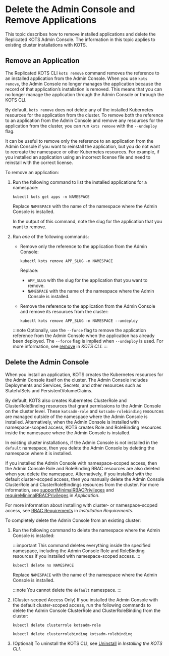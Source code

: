 # Delete the Admin Console and Remove Applications

This topic describes how to remove installed applications and delete the Replicated KOTS Admin Console. The information in this topic applies to existing cluster installations with KOTS.

## Remove an Application

The Replicated KOTS CLI `kots remove` command removes the reference to an installed application from the Admin Console. When you use `kots remove`, the Admin Console no longer manages the application because the record of that application’s installation is removed. This means that you can no longer manage the application through the Admin Console or through the KOTS CLI.

By default, `kots remove` does not delete any of the installed Kubernetes resources for the application from the cluster. To remove both the reference to an application from the Admin Console and remove any resources for the application from the cluster, you can run `kots remove` with the `--undeploy` flag.

It can be useful to remove only the reference to an application from the Admin Console if you want to reinstall the application, but you do not want to recreate the namespace or other Kubernetes resources. For example, if you installed an application using an incorrect license file and need to reinstall with the correct license.
 
To remove an application:

1. Run the following command to list the installed applications for a namespace:
   ```
   kubectl kots get apps -n NAMESPACE
   ```
   Replace `NAMESPACE` with the name of the namespace where the Admin Console is installed.

   In the output of this command, note the slug for the application that you want to remove.

1. Run _one_ of the following commands:

   * Remove only the reference to the application from the Admin Console: 

     ```
     kubectl kots remove APP_SLUG -n NAMESPACE
     ```
     Replace:
     * `APP_SLUG` with the slug for the application that you want to remove.
     * `NAMESPACE` with the name of the namespace where the Admin Console is installed.

   * Remove the reference to the application from the Admin Console and remove its resources from the cluster:

      ```
      kubectl kots remove APP_SLUG -n NAMESPACE --undeploy
      ```
      
   :::note
   Optionally, use the `--force` flag to remove the application reference from the Admin Console when the application has already been deployed. The `--force` flag is implied when `--undeploy` is used. For more information, see [remove](/reference/kots-cli-remove) in _KOTS CLI_.
   :::


## Delete the Admin Console

When you install an application, KOTS creates the Kubernetes resources for the Admin Console itself on the cluster. The Admin Console includes Deployments and Services, Secrets, and other resources such as StatefulSets and PersistentVolumeClaims.

By default, KOTS also creates Kubernetes ClusterRole and ClusterRoleBinding resources that grant permissions to the Admin Console on the cluster level. These `kotsadm-role` and `kotsadm-rolebinding` resources are managed outside of the namespace where the Admin Console is installed. Alternatively, when the Admin Console is installed with namespace-scoped access, KOTS creates Role and RoleBinding resources inside the namespace where the Admin Console is installed.

In existing cluster installations, if the Admin Console is not installed in the `default` namespace, then you delete the Admin Console by deleting the namespace where it is installed.

If you installed the Admin Console with namespace-scoped access, then the Admin Console Role and RoleBinding RBAC resources are also deleted when you delete the namespace. Alternatively, if you installed with the default cluster-scoped access, then you manually delete the Admin Console ClusterRole and ClusterRoleBindings resources from the cluster. For more information, see [supportMinimalRBACPrivileges](/reference/custom-resource-application#supportminimalrbacprivileges) and [requireMinimalRBACPrivileges](/reference/custom-resource-application#requireminimalrbacprivileges) in _Application_.

For more information about installing with cluster- or namespace-scoped access, see [RBAC Requirements](/enterprise/installing-general-requirements#rbac-requirements) in _Installation Requirements_.

To completely delete the Admin Console from an existing cluster:

1. Run the following command to delete the namespace where the Admin Console is installed:

   :::important
   This command deletes everything inside the specified namespace, including the Admin Console Role and RoleBinding resources if you installed with namespace-scoped access.
   :::

   ```
   kubectl delete ns NAMESPACE
   ```
   Replace `NAMESPACE` with the name of the namespace where the Admin Console is installed.

   :::note
   You cannot delete the `default` namespace.
   :::

1. (Cluster-scoped Access Only) If you installed the Admin Console with the default cluster-scoped access, run the following commands to delete the Admin Console ClusterRole and ClusterRoleBinding from the cluster:

   ```
   kubectl delete clusterrole kotsadm-role
   ```

   ```
   kubectl delete clusterrolebinding kotsadm-rolebinding
   ```

1. (Optional) To uninstall the KOTS CLI, see [Uninstall](https://docs.replicated.com/reference/kots-cli-getting-started#uninstall) in _Installing the KOTS CLI_.